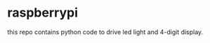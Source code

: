 raspberrypi
===============

this repo contains python code to drive led light and 4-digit display.

